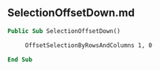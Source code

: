## SelectionOffsetDown.md

```vb
Public Sub SelectionOffsetDown()

     OffsetSelectionByRowsAndColumns 1, 0

End Sub
```
